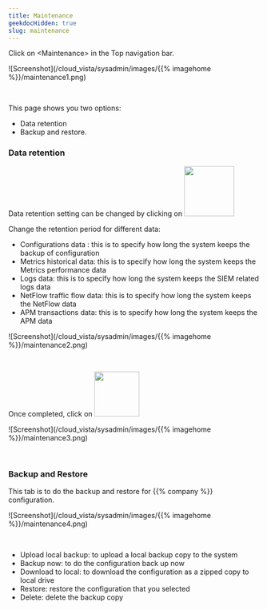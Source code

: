 ```yaml
---
title: Maintenance
geekdocHidden: true
slug: maintenance
---
```


Click on \<Maintenance> in the Top navigation bar.

![Screenshot](/cloud_vista/sysadmin/images/{{% imagehome %}}/maintenance1.png)

&nbsp;

This page shows you two options:
* Data retention
* Backup and restore.


### Data retention
Data retention setting can be changed by clicking on <img src="/cloud_vista/sysadmin/images/{{% imagehome %}}/changesettingsicon.png" width="100px">

Change the retention period for different data:
* Configurations data : this is to specify how long the system keeps the backup of configuration
* Metrics historical data: this is to specify how long the system keeps the Metrics performance data
* Logs data: this is to specify how long the system keeps the SIEM related logs data
* NetFlow traffic flow data: this is to specify how long the system keeps the NetFlow data
* APM transactions data: this is to specify how long the system keeps the APM data

![Screenshot](/cloud_vista/sysadmin/images/{{% imagehome %}}/maintenance2.png)

&nbsp;

Once completed, click on <img src="/cloud_vista/sysadmin/images/{{% imagehome %}}/savesettingsicon.png" width="90px">

![Screenshot](/cloud_vista/sysadmin/images/{{% imagehome %}}/maintenance3.png)

&nbsp;

### Backup and Restore
This tab is to do the backup and restore for {{% company %}} configuration.

![Screenshot](/cloud_vista/sysadmin/images/{{% imagehome %}}/maintenance4.png)

&nbsp;

* Upload local backup: to upload a local backup copy to the system
* Backup now: to do the configuration back up now
* Download to local: to download the configuration as a zipped copy to local drive
* Restore: restore the configuration that you selected
* Delete: delete the backup copy
